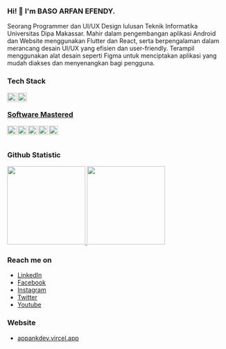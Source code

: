 ### Hi! 👋 I'm BASO ARFAN EFENDY.
   Seorang Programmer dan UI/UX Design lulusan Teknik Informatika Universitas Dipa Makassar. Mahir dalam pengembangan aplikasi Android dan Website menggunakan Flutter dan React, serta berpengalaman dalam merancang desain UI/UX yang efisien dan user-friendly. Terampil menggunakan alat desain seperti Figma untuk menciptakan aplikasi yang mudah diakses dan menyenangkan bagi pengguna.

### Tech Stack
  <a href="#"><img align="left" alt="JavaScript" title="Mysql" width="21px" src="https://user-images.githubusercontent.com/102719362/169458569-c88fabcd-b9c1-4548-9004-02cd2e2033ca.png" /></a>
  <a href="#"><img align="left" alt="NodeJS" title="Flutter" width="21px" src="https://user-images.githubusercontent.com/102719362/169458697-112045cb-8a6d-4161-ae58-11c294ac0562.png" />
  <br>
  
  ### Software Mastered
  <a href="#"><img align="left" alt="JavaScript" title="Corel Draw" width="21px" src="https://user-images.githubusercontent.com/102719362/169446751-a48fa763-87d3-4035-93bf-3c7068e45cf8.jpg" /></a>
  <a href="#"><img align="left" alt="NodeJS" title="Adobe Photoshop" width="21px" src="https://user-images.githubusercontent.com/102719362/169446740-cb77c012-7e8d-495c-a638-fc548f62cd35.png" /></a>
   <a href="#"><img align="left" alt="NodeJS" title="Adobe Primer" width="21px" src="https://user-images.githubusercontent.com/102719362/169446748-9e29889c-fbe8-4f91-9d22-f011eb27d35b.png" /></a>
  <a href="#"><img align="left" alt="Hapi" title="Android Studio" width="21px" src="https://user-images.githubusercontent.com/102719362/169446844-8593a7f0-d69c-4dbe-883f-2b4ee3a13061.png" /></a>
  <a href="#"><img align="left" alt="Next" title="Visual Studio Code" width="21px" src="https://user-images.githubusercontent.com/102719362/169446761-45024029-f2f7-4040-85c3-ae447aa716ce.png" /></a>
  <br>
  <br>
### Github Statistic
<p align="left">
<a href="https://github.com/appank">
  <img height="180em" src="https://github-readme-stats-eight-theta.vercel.app/api?username=appank&show_icons=true&theme=algolia&include_all_commits=true&count_private=true"/>
 <img height="180em" src="https://github-readme-stats-eight-theta.vercel.app/api/top-langs/?username=appank&layout=compact&langs_count=8&theme=algolia"/>
</a>
</p>

### Reach me on
- <a href="https://www.linkedin.com/in/baso-arfan-efendy-2570111b3">LinkedIn</a>
- <a href="https://web.facebook.com/appank.dev">Facebook</a>
- <a href="https://www.instagram.com/baso_arfan_efendy">Instagram</a>
- <a href="https://twitter.com/EfendyBaso">Twitter</a>
- <a href="https://www.youtube.com/channel/UCUUu2OLHWBuovJYGiACsfuQ/featured">Youtube</a>

### Website
- <a href="https://appankdev.vercel.app/">appankdev.vircel.app</a>

